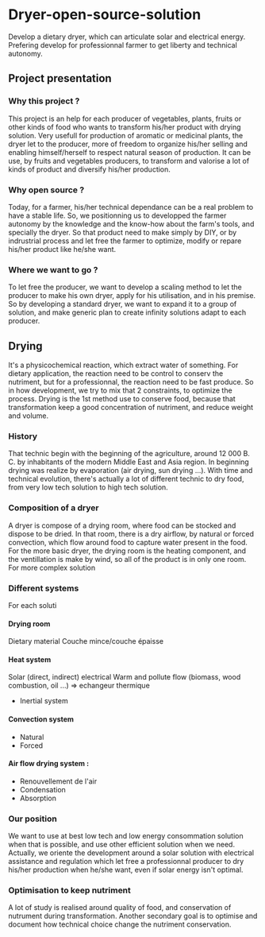# Dryer-open-source-solution
Develop a dietary dryer, which can articulate solar and electrical energy. Prefering develop for professionnal farmer to get liberty and technical autonomy.

## Project presentation
### Why this project ?
This project is an help for each producer of vegetables, plants, fruits or other kinds of food who wants to transform his/her product with drying solution.
Very usefull for production of aromatic or medicinal plants, the dryer let to the producer, more of freedom to organize his/her selling and enabling himself/herself to respect natural season of production.
It can be use, by fruits and vegetables producers, to transform and valorise a lot of kinds of product and diversify his/her production.

### Why open source ?
Today, for a farmer, his/her technical dependance can be a real problem to have a stable life. So, we positionning us to developped the farmer autonomy by the knowledge and the know-how about the farm's tools, and specially the dryer. So that product need to make simply by DIY, or by indrustrial process and let free the farmer to optimize, modify or repare his/her product like he/she want.

### Where we want to go ?
To let free the producer, we want to develop a scaling method to let the producer to make his own dryer, apply for his utilisation, and in his premise. So by developing a standard dryer, we want to expand it to a group of solution, and make generic plan to create infinity solutions adapt to each producer.

## Drying 
It's a physicochemical reaction, which extract water of something. For dietary application, the reaction need to be control to conserv the nutriment, but for a professionnal, the reaction need to be fast produce. So in how development, we try to mix that 2 constraints, to optimize the process.
Drying is the 1st method use to conserve food, because that transformation keep a good concentration of nutriment, and reduce weight and volume.

### History
That technic begin with the beginning of the agriculture, around 12 000 B. C. by inhabitants of the modern Middle East and Asia region. In beginning drying was realize by evaporation (air drying, sun drying ...). With time and technical evolution, there's actually a lot of different technic to dry food, from very low tech solution to high tech solution.

### Composition of a dryer
A dryer is compose of a drying room, where food can be stocked and dispose to be dried. In that room, there is a dry  airflow, by natural or forced convection, which flow around food to capture water present in the food. 
For the more basic dryer, the drying room is the heating component, and the ventillation is make by wind, so all of the product is in only one room.
For more complex solution

### Different systems
For each soluti
#### Drying room
Dietary material
Couche mince/couche épaisse

#### Heat system
Solar (direct, indirect)
electrical
Warm and pollute flow (biomass, wood combustion, oil ...) => echangeur thermique

- Inertial system

#### Convection system
- Natural
- Forced

#### Air flow drying system :
- Renouvellement de l'air
- Condensation
- Absorption

### Our position
We want to use at best low tech and low energy consommation solution when that is possible, and use other efficient solution when we need. Actually, we oriente the development around a solar solution with electrical assistance and regulation which let free a professionnal producer to dry his/her production when he/she want, even if solar energy isn't optimal.

### Optimisation to keep nutriment
A lot of study is realised around quality of food, and conservation of nutrument during transformation. Another secondary goal is to optimise and document how technical choice change the nutriment conservation.
